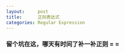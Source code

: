 ```yaml
---
layout:     post
title:      正则表达式
categories: Regular Expression
---
```



### 留个坑在这，哪天有时间了补一补正则 = =



